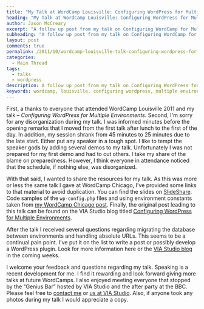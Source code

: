 ```yaml
---
title: "My Talk at WordCamp Louisville: Configuring WordPress for Multiple Environments"
heading: "My Talk at WordCamp Louisville: Configuring WordPress for Multiple Environments"
author: Jason McCreary
excerpt: "A follow up post from my talk on Configuring WordCamp for Multiple Environments at WordCamp Louisville 2011."
subheading: "A follow up post from my talk on Configuring WordCamp for Multiple Environments at WordCamp Louisville 2011."
layout: post
comments: true
permalink: /2011/10/wordcamp-louisville-talk-configuring-wordpress-for-multiple-environments/
categories:
  - Main Thread
tags:
  - talks
  - wordpress
description: A follow up post from my talk on Configuring WordPress for Multiple Environments at WordCamp Louisville 2011.
keywords: wordcamp, louisville, configuring wordpress, multiple environments, jason mccreary, speaker, talk
---
```

First, a thanks to everyone that attended WordCamp Louisville 2011 and my talk – *Configuring WordPress for Multiple Environments*. Second, I'm sorry for any disorganization during my talk. I was informed minutes before the opening remarks that I moved from the first talk after lunch to the first of the day. In addition, my session shrank from 45 minutes to 25 minutes due to the late start. Either put any speaker in a tough spot. I like to tempt the speaker gods by adding several demos to my talk. Unfortunately I was not prepared for my first demo and had to cut others. I take my share of the blame on preparedness. However, I think everyone in attendance noticed that the schedule, if nothing else, was disorganized.

With that said, I wanted to share the resources for my talk. As this was more or less the same talk I gave at WordCamp Chicago, I've provided some links to that material to avoid duplication. You can find the slides on [SlideShare][1]. Code samples of the `wp-config.php` files and using environment constants taken from [my WordCamp Chicago post][2]. Finally, the original post leading to this talk can be found on the VIA Studio blog titled [Configuring WordPress for Multiple Environments][3].

After the talk I received several questions regarding migrating the database between environments and handling absolute URLs. This seems to be a continual pain point. I've put it on the list to write a post or possibly develop a WordPress plugin. Look for more information here or the [VIA Studio blog][4] in the coming weeks.

I welcome your feedback and questions regarding my talk. Speaking is a recent development for me. I find it rewarding and look forward giving more talks at future WordCamps. I also enjoyed meeting everyone that stopped by the &ldquo;Genius Bar&rdquo; hosted by VIA Studio and the after party at the BBC. Please feel free to [contact me][5] or [us at VIA Studio][6]. Also, if anyone took any photos during my talk I would appreciate a copy.

 [1]: http://www.slideshare.net/mccreaja/configuring-wordpress-for-multiple-environments
 [2]: http://jason.pureconcepts.net/2011/07/wordcamp-chicago-talk-configuring-multiple-environments-wordpress/ "My Talk at WordCamp Chicago: Configuring WordPress for Multiple Environments"
 [3]: http://viastudio.com/2011/02/08/configuring-wordpress-multiple-environments/
 [4]: http://viastudio.com/elements/
 [5]: /contact/
 [6]: http://viastudio.com/contact-us/
